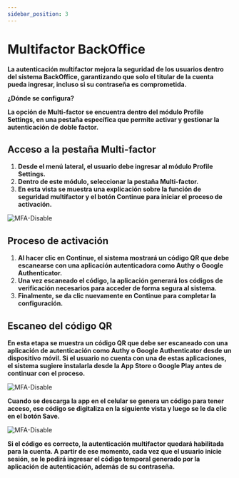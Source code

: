 ```yaml
---
sidebar_position: 3
---
```


# Multifactor BackOffice

**La autenticación multifactor mejora la seguridad de los usuarios dentro del sistema BackOffice, garantizando que solo el titular de la cuenta pueda ingresar, incluso si su contraseña es comprometida.**

**¿Dónde se configura?**

**La opción de Multi-factor se encuentra dentro del módulo Profile Settings, en una pestaña específica que permite activar y gestionar la autenticación de doble factor.**

## **Acceso a la pestaña Multi-factor**

1. **Desde el menú lateral, el usuario debe ingresar al módulo Profile Settings.**
2. **Dentro de este módulo, seleccionar la pestaña Multi-factor.**
3. **En esta vista se muestra una explicación sobre la función de seguridad multifactor y el botón Continue para iniciar el proceso de activación.**

![MFA-Disable](/img/backoffice-user/view-settings-multifactor.png)

## **Proceso de activación**

1. **Al hacer clic en Continue, el sistema mostrará un código QR que debe escanearse con una aplicación autenticadora como Authy o Google Authenticator.**
2. **Una vez escaneado el código, la aplicación generará los códigos de verificación necesarios para acceder de forma segura al sistema.**
3. **Finalmente, se da clic nuevamente en Continue para completar la configuración.**

## **Escaneo del código QR**

**En esta etapa se muestra un código QR que debe ser escaneado con una aplicación de autenticación como Authy o Google Authenticator desde un dispositivo móvil. Si el usuario no cuenta con una de estas aplicaciones, el sistema sugiere instalarla desde la App Store o Google Play antes de continuar con el proceso.**

![MFA-Disable](/img/backoffice-user/authentification_Backoffice.png)

**Cuando se descarga la app en el celular se genera un código para tener acceso, ese código se digitaliza en la siguiente vista y luego se le da clic en el botón Save.**

![MFA-Disable](/img/backoffice-user/code_multifactor.png)

**Si el código es correcto, la autenticación multifactor quedará habilitada para la cuenta. A partir de ese momento, cada vez que el usuario inicie sesión, se le pedirá ingresar el código temporal generado por la aplicación de autenticación, además de su contraseña.**

